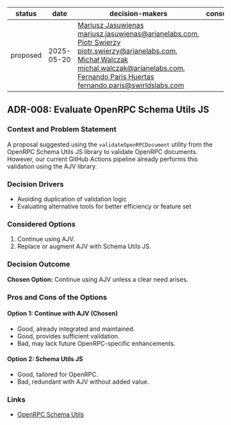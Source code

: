 
| status   | date       | decision-makers                                                                                                                                                                                                                                                                                                                                               | consulted | informed |
|----------|------------|---------------------------------------------------------------------------------------------------------------------------------------------------------------------------------------------------------------------------------------------------------------------------------------------------------------------------------------------------------------|-----------|----------|
| proposed | 2025-05-20 | [Mariusz Jasuwienas](https://github.com/arianejasuwienas) <mariusz.jasuwienas@arianelabs.com>, [Piotr Swierzy](https://github.com/se7enarianelabs) <piotr.swierzy@arianelabs.com>, [Michał Walczak](https://github.com/mwb-al) <michal.walczak@arianelabs.com>, [Fernando Paris Huertas](https://github.com/Ferparishuertas) <fernando.paris@swirldslabs.com> |           |          |

## ADR-008: Evaluate OpenRPC Schema Utils JS

### Context and Problem Statement

A proposal suggested using the `validateOpenRPCDocument` utility from the OpenRPC Schema Utils JS library to validate OpenRPC documents. However, our current GitHub Actions pipeline already performs this validation using the AJV library.

### Decision Drivers

* Avoiding duplication of validation logic
* Evaluating alternative tools for better efficiency or feature set

### Considered Options

1. Continue using AJV.
2. Replace or augment AJV with Schema Utils JS.

### Decision Outcome

**Chosen Option:** Continue using AJV unless a clear need arises.

### Pros and Cons of the Options

#### Option 1: Continue with AJV (Chosen)

* Good, already integrated and maintained.
* Good, provides sufficient validation.
* Bad, may lack future OpenRPC-specific enhancements.

#### Option 2: Schema Utils JS

* Good, tailored for OpenRPC.
* Bad, redundant with AJV without added value.

### Links

* [OpenRPC Schema Utils](https://open-rpc.github.io/schema-utils-js/functions/validateOpenRPCDocument.html)
